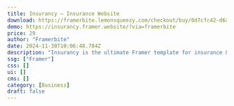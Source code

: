 ```yaml
---
title: Insurancy — Insurance Website
download: https://framerbite.lemonsqueezy.com/checkout/buy/0d7cfc42-d6aa-4296-b06d-b71fe9156805
demo: https://insurancy.framer.website/?via=framerbite
price: 29
author: "Framerbite"
date: 2024-11-30T10:06:48.784Z
description: "Insurancy is the ultimate Framer template for insurance & local businesses. With 7 complete pages and full CMS support, manage your website effortlessly. Its modern & trendy design enhances your brand image, while optimization ensures seamless user experience."
ssg: ["Framer"]
css: []
ui: []
cms: []
category: [Business]
draft: false
---
```

